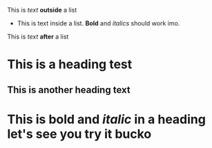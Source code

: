 This is *text* **outside** a list
- This is text inside a list. **Bold** and *italics* should work imo.

This is *text* **after** a list

# This is a heading test

## This is another heading text

# This is **bold** and *italic* in a heading let's see you try it bucko
